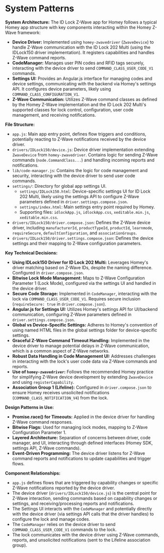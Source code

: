 # System Patterns

**System Architecture:**
The ID Lock Z-Wave app for Homey follows a typical Homey app structure with key components interacting within the Homey Z-Wave framework:
- **Device Driver:** Implemented using `homey-zwavedriver` (`ZwaveDevice`) to handle Z-Wave communication with the ID Lock 202 Multi (using the IDLock150 driver implementation). It registers capabilities and handles Z-Wave command reports.
- **CodeManager:** Manages user PIN codes and RFID tags securely, interacting with the device driver to send `COMMAND_CLASS_USER_CODE_V1` commands.
- **Settings UI:** Provides an Angular.js interface for managing codes and device settings, communicating with the backend via Homey's settings API. It configures device parameters, likely using `COMMAND_CLASS_CONFIGURATION_V1`.
- **Z-Wave Communication:** Utilizes Z-Wave command classes as defined by the Homey Z-Wave implementation and the ID Lock 202 Multi's supported classes for lock control, configuration, user code management, and receiving notifications.

**File Structure:**
- `app.js`: Main app entry point, defines flow triggers and conditions, potentially reacting to Z-Wave notifications received by the device driver.
- `drivers/IDLock150/device.js`: Device driver implementation extending `ZwaveDevice` from `homey-zwavedriver`. Contains logic for sending Z-Wave commands (`node.CommandClass...`) and handling incoming reports and notifications.
- `lib/code-manager.js`: Contains the logic for code management and security, interacting with the device driver to send user code commands.
- `settings/`: Directory for global app settings UI.
    - `settings/IDLock150.html`: Device-specific settings UI for ID Lock 202 Multi, likely using the settings API to configure Z-Wave parameters defined in `driver.settings.compose.json`.
    - `settings/index.html`: Main settings entry point required by Homey.
    - Supporting files: `idlockApp.js`, `idlockApp.css`, `xeditable.min.js`, `xeditable.min.css`.
- `drivers/IDLock150/driver.compose.json`: Defines the Z-Wave device driver, including `manufacturerId`, `productTypeId`, `productId`, `learnmode`, `requireSecure`, `defaultConfiguration`, and `associationGroups`.
- `drivers/IDLock150/driver.settings.compose.json`: Defines the device settings and their mapping to Z-Wave configuration parameters.

**Key Technical Decisions:**
- **Using IDLock150 Driver for ID Lock 202 Multi:** Leverages Homey's driver matching based on Z-Wave IDs, despite the naming difference. Configured in `driver.compose.json`.
- **Bitwise Lock Mode Management:** Maps to Z-Wave Configuration Parameter 1 (Lock Mode), configured via the settings UI and handled in the device driver.
- **Secure Code Storage:** Implemented in `CodeManager`, interacting with the lock via `COMMAND_CLASS_USER_CODE_V1`. Requires secure inclusion (`requireSecure: true` in `driver.compose.json`).
- **Angular.js for Settings UI:** Utilizes Homey's settings API for UI/backend communication, configuring Z-Wave parameters defined in `driver.settings.compose.json`.
- **Global vs Device-Specific Settings:** Adheres to Homey's convention of using named HTML files in the global settings folder for device-specific settings.
- **Graceful Z-Wave Command Timeout Handling:** Implemented in the device driver to manage potential delays in Z-Wave communication, which is a common aspect of Z-Wave networks.
- **Robust Data Handling in Code Management UI:** Addresses challenges in interacting with the lock's user code data via Z-Wave commands and reports.
- **Use of `homey-zwavedriver`:** Follows the recommended Homey practice for simplifying Z-Wave device development by extending `ZwaveDevice` and using `registerCapability`.
- **Association Group 1 (Lifeline):** Configured in `driver.compose.json` to ensure Homey receives unsolicited notifications (`COMMAND_CLASS_NOTIFICATION_V4`) from the lock.

**Design Patterns in Use:**
- **Promise.race() for Timeouts:** Applied in the device driver for handling Z-Wave command responses.
- **Bitwise Flags:** Used for managing lock modes, mapping to Z-Wave Configuration Parameter 1.
- **Layered Architecture:** Separation of concerns between driver, code manager, and UI, interacting through defined interfaces (Homey SDK, settings API, Z-Wave commands).
- **Event-Driven Programming:** The device driver listens for Z-Wave command reports and notifications to update capabilities and trigger flows.

**Component Relationships:**
- `app.js` defines flows that are triggered by capability changes or specific Z-Wave notifications reported by the device driver.
- The device driver (`drivers/IDLock150/device.js`) is the central point for Z-Wave interaction, sending commands based on capability changes or settings, and receiving/processing reports and notifications.
- The Settings UI interacts with the `CodeManager` and potentially directly with the device driver (via settings API calls that the driver handles) to configure the lock and manage codes.
- The `CodeManager` relies on the device driver to send `COMMAND_CLASS_USER_CODE_V1` commands to the lock.
- The lock communicates with the device driver using Z-Wave commands, reports, and unsolicited notifications (sent to the Lifeline association group).
